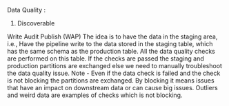 Data Quality : 
1. Discoverable

Write Audit Publish (WAP) 
The idea is to have the data in the staging area, i.e., Have the pipeline write to the data stored in the staging table, which has the same schema as the production table. All the data quality checks are performed on this table. If the checks are passed 
the staging and production partitions are exchanged else we need to manually troubleshoot the data quality issue.
Note - Even if the data check is failed and the check is not blocking the partitions are exchanged. By blocking it means issues 
that have an impact on downstream data or can cause big issues. Outliers and weird data are examples of checks which is not blocking.
